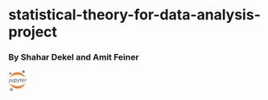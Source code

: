 # statistical-theory-for-data-analysis-project

<h3>By Shahar Dekel and Amit Feiner </h3>

[![jupyter](1200px-Jupyter_logo.svg.png)](https://hub.gke2.mybinder.org/user/shahardekel-sta-nalysis-project-9wxe2niz/tree)
